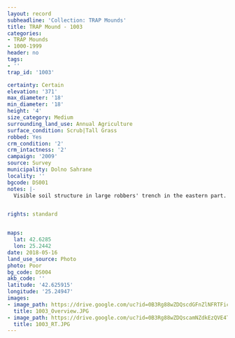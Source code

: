 ```yaml
---
layout: record
subheadline: 'Collection: TRAP Mounds'
title: TRAP Mound - 1003
categories:
- TRAP Mounds
- 1000-1999
header: no
tags:
- ''
trap_id: '1003'

certainty: Certain
elevation: '371'
max_diameter: '18'
min_diameter: '18'
height: '4'
size_category: Medium
surrounding_land_use: Annual Agriculture
surface_condition: Scrub|Tall Grass
robbed: Yes
crm_condition: '2'
crm_intactness: '2'
campaign: '2009'
source: Survey
municipality: Dolno Sahrane
locality: ''
bgcode: DS001
notes: |-
  Visible soil structure in large robbers' trench in the eastern part.


rights: standard


maps:
  lat: 42.6285
  lon: 25.2442
date: 2018-05-16
land_use_source: Photo
photo: Poor
bg_code: DS004
akb_code: ''
latitude: '42.625915'
longitude: '25.24947'
images:
- image_path: https://drive.google.com/uc?id=0B3Rg88wZDQscdGFnZlNFRTFicGs
  title: 1003_Overview.JPG
- image_path: https://drive.google.com/uc?id=0B3Rg88wZDQscamNZdkEzQVE4TzA
  title: 1003_RT.JPG
---
```

